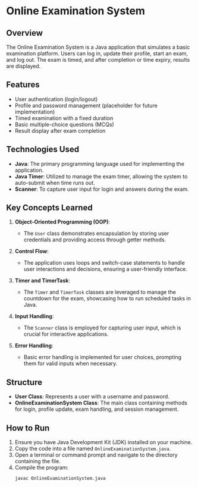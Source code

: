 # Online Examination System

## Overview

The Online Examination System is a Java application that simulates a basic examination platform. Users can log in, update their profile, start an exam, and log out. The exam is timed, and after completion or time expiry, results are displayed.

## Features

- User authentication (login/logout)
- Profile and password management (placeholder for future implementation)
- Timed examination with a fixed duration
- Basic multiple-choice questions (MCQs)
- Result display after exam completion

## Technologies Used

- **Java**: The primary programming language used for implementing the application.
- **Java Timer**: Utilized to manage the exam timer, allowing the system to auto-submit when time runs out.
- **Scanner**: To capture user input for login and answers during the exam.

## Key Concepts Learned

1. **Object-Oriented Programming (OOP)**:
   - The `User` class demonstrates encapsulation by storing user credentials and providing access through getter methods.

2. **Control Flow**:
   - The application uses loops and switch-case statements to handle user interactions and decisions, ensuring a user-friendly interface.

3. **Timer and TimerTask**:
   - The `Timer` and `TimerTask` classes are leveraged to manage the countdown for the exam, showcasing how to run scheduled tasks in Java.

4. **Input Handling**:
   - The `Scanner` class is employed for capturing user input, which is crucial for interactive applications.

5. **Error Handling**:
   - Basic error handling is implemented for user choices, prompting them for valid inputs when necessary.

## Structure

- **User Class**: Represents a user with a username and password.
- **OnlineExaminationSystem Class**: The main class containing methods for login, profile update, exam handling, and session management.

## How to Run

1. Ensure you have Java Development Kit (JDK) installed on your machine.
2. Copy the code into a file named `OnlineExaminationSystem.java`.
3. Open a terminal or command prompt and navigate to the directory containing the file.
4. Compile the program:
   ```bash
   javac OnlineExaminationSystem.java

